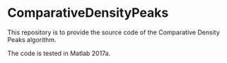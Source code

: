 # ComparativeDensityPeaks

This repository is to provide the source code of the Comparative Density Peaks algorithm.

The code is tested in Matlab 2017a.


